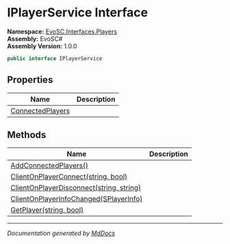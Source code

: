 ﻿<!--  
  <auto-generated>   
    The contents of this file were generated by a tool.  
    Changes to this file may be list if the file is regenerated  
  </auto-generated>   
-->

# IPlayerService Interface

**Namespace:** [EvoSC.Interfaces.Players](../index.md)  
**Assembly:** EvoSC\#  
**Assembly Version:** 1.0.0

```csharp
public interface IPlayerService
```

## Properties

| Name                                               | Description |
| -------------------------------------------------- | ----------- |
| [ConnectedPlayers](properties/ConnectedPlayers.md) |             |

## Methods

| Name                                                                            | Description |
| ------------------------------------------------------------------------------- | ----------- |
| [AddConnectedPlayers()](methods/AddConnectedPlayers.md)                         |             |
| [ClientOnPlayerConnect(string, bool)](methods/ClientOnPlayerConnect.md)         |             |
| [ClientOnPlayerDisconnect(string, string)](methods/ClientOnPlayerDisconnect.md) |             |
| [ClientOnPlayerInfoChanged(SPlayerInfo)](methods/ClientOnPlayerInfoChanged.md)  |             |
| [GetPlayer(string, bool)](methods/GetPlayer.md)                                 |             |

___

*Documentation generated by [MdDocs](https://github.com/ap0llo/mddocs)*
